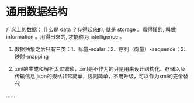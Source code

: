 # 通用数据结构

广义上的数据：
什么是 data ？存得起來的, 就是 storage 。看得懂的, 叫做 information 。用得出來的, 才能称为 intelligence 。

1. 数据抽象之后只有三类：1、标量\-scalar；2、序列（向量）\-sequence；3、映射\-mapping

2. xml的生成和解析太过繁琐，xml是不作为的只是用来设计结构化、存储以及传输信息
   json的规格非常简单，规则简单，不用升级，可以作为xml的完全替代

......

